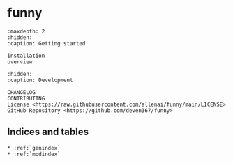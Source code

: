 # **funny**

```{toctree}
:maxdepth: 2
:hidden:
:caption: Getting started

installation
overview
```

```{toctree}
:hidden:
:caption: Development

CHANGELOG
CONTRIBUTING
License <https://raw.githubusercontent.com/allenai/funny/main/LICENSE>
GitHub Repository <https://github.com/deven367/funny>
```

## Indices and tables

```{eval-rst}
* :ref:`genindex`
* :ref:`modindex`
```

